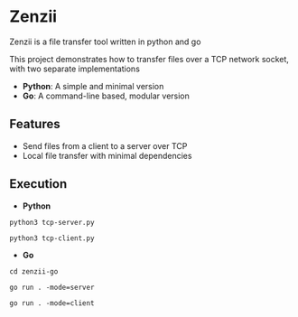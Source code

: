 # Zenzii

Zenzii is a file transfer tool written in python and go

This project demonstrates how to transfer files over a TCP network socket, with two separate implementations

- **Python**: A simple and minimal version
- **Go**: A command-line based, modular version

## Features

- Send files from a client to a server over TCP
- Local file transfer with minimal dependencies

## Execution

- **Python**
```
python3 tcp-server.py
```

```
python3 tcp-client.py
```

- **Go**

```
cd zenzii-go
```

```
go run . -mode=server
```

```
go run . -mode=client
```
